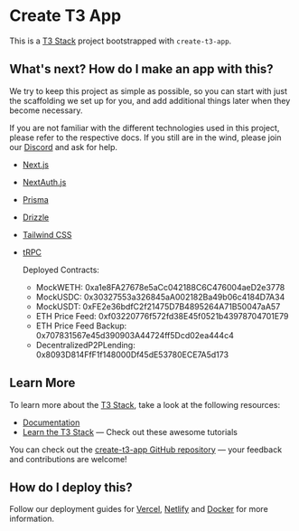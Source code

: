 # Create T3 App

This is a [T3 Stack](https://create.t3.gg/) project bootstrapped with `create-t3-app`.

## What's next? How do I make an app with this?

We try to keep this project as simple as possible, so you can start with just the scaffolding we set up for you, and add additional things later when they become necessary.

If you are not familiar with the different technologies used in this project, please refer to the respective docs. If you still are in the wind, please join our [Discord](https://t3.gg/discord) and ask for help.

- [Next.js](https://nextjs.org)
- [NextAuth.js](https://next-auth.js.org)
- [Prisma](https://prisma.io)
- [Drizzle](https://orm.drizzle.team)
- [Tailwind CSS](https://tailwindcss.com)
- [tRPC](https://trpc.io)


  Deployed Contracts:
  - MockWETH: 0xa1e8FA27678e5aCc042188C6C476004aeD2e3778
  - MockUSDC: 0x30327553a326845aA002182Ba49b06c4184D7A34
  - MockUSDT: 0xFE2e36bdfC2f21475D7B4895264A71B50047aA57
  - ETH Price Feed: 0xf03220776f572fd38E45f0521b43978704701E79
  - ETH Price Feed Backup: 0x707831567e45d390903A44724ff5Dcd02ea444c4
  - DecentralizedP2PLending: 0x8093D814FfF1f148000Df45dE53780ECE7A5d173

## Learn More

To learn more about the [T3 Stack](https://create.t3.gg/), take a look at the following resources:

- [Documentation](https://create.t3.gg/)
- [Learn the T3 Stack](https://create.t3.gg/en/faq#what-learning-resources-are-currently-available) — Check out these awesome tutorials

You can check out the [create-t3-app GitHub repository](https://github.com/t3-oss/create-t3-app) — your feedback and contributions are welcome!

## How do I deploy this?

Follow our deployment guides for [Vercel](https://create.t3.gg/en/deployment/vercel), [Netlify](https://create.t3.gg/en/deployment/netlify) and [Docker](https://create.t3.gg/en/deployment/docker) for more information.
